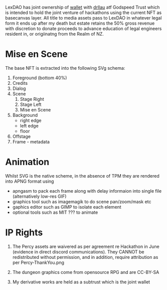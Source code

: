 LexDAO has joint ownership of [wallet](https://etherscan.io/address/0x6b29d62498Db1c7580A1cCd4DFF691B5DF39353E) with [drllau]("mailto:gemwise.instigates@gmx.com?subject=JV%20%LexDAO") atf Godspeed Trust which is intended to hold the joint venture of hackathons using the current NFT as basecanvas layer. All title to media assets pass to LexDAO in whatever legal form it ends up after my death but estate retains the 50% gross revenue with discretion to donate proceeds to advance education of legal engineers resident in, or origiinatng from the Realm of NZ.

# Mise en Scene

The base NFT is extracted into the following SVg schema:
1. Foreground (bottom 40%)
2. Credits
3. Dialog
4. Scene
   1. Stage Right
   2. Stage Left
   3. Mise en Scene
6. Background
   - right edge
   - left edge
   - floor
8. Offstage
9. Frame - metadata

# Animation

Whilst SVG is the native scheme, in the absence of TPM they are rendered into APNG format using
- apngasm to pack each frame along with delay informaion into single file (alternatively low-res GIF)
- graphics tool such as imagemagik to do scene pan/zoom/mask etc
- gaphics editor such as GIMP to isolate each element
- optional tools such as MIT ??? to animate

# IP Rights

1. The Percy assets are waivered as per agreement re Hackathon in June (evidence in direct discord communications). They CANNOT be redistributed without permission, and in addition, require attribution as per Percy-ThankYou.png

2. The dungeon graphics come from opensource RPG and are CC-BY-SA

3. My derivative works are held as a subtrust which is the joint wallet
